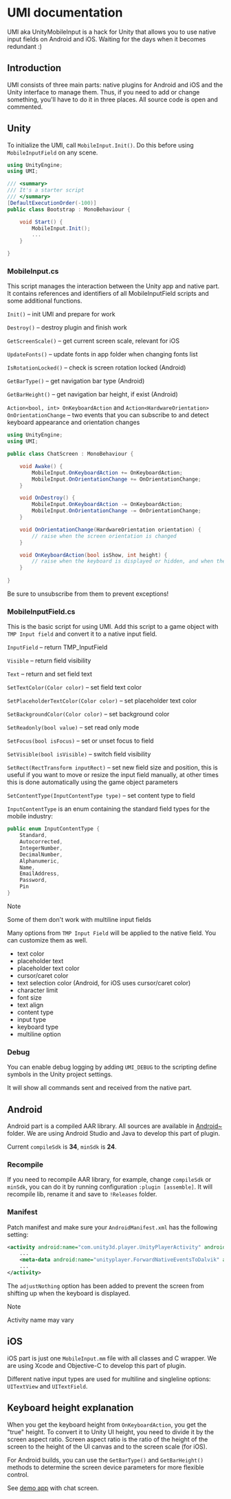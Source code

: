 # UMI documentation

UMI aka UnityMobileInput is a hack for Unity that allows you to use native input fields on Android and iOS. Waiting for the days when it becomes redundant :)

## Introduction

UMI consists of three main parts: native plugins for Android and iOS and the Unity interface to manage them. Thus, if you need to add or change something, you'll have to do it in three places. All source code is open and commented. 

## Unity

To initialize the UMI, call `MobileInput.Init()`. Do this before using `MobileInputField` on any scene.

```csharp
using UnityEngine;
using UMI;

/// <summary>
/// It's a starter script 
/// </summary>
[DefaultExecutionOrder(-100)]
public class Bootstrap : MonoBehaviour {

    void Start() {
        MobileInput.Init();
        ...
    }

}
```

### MobileInput.cs

This script manages the interaction between the Unity app and native part. It contains references and identifiers of all MobileInputField scripts and some additional functions.

`Init()` – init UMI and prepare for work

`Destroy()` – destroy plugin and finish work

`GetScreenScale()` – get current screen scale, relevant for iOS

`UpdateFonts()` – update fonts in app folder when changing fonts list

`IsRotationLocked()` – check is screen rotation locked (Android)

`GetBarType()` – get navigation bar type (Android)

`GetBarHeight()` – get navigation bar height, if exist (Android)

`Action<bool, int> OnKeyboardAction` and `Action<HardwareOrientation> OnOrientationChange` – two events that you can subscribe to and detect keyboard appearance and orientation changes

```csharp
using UnityEngine;
using UMI;

public class ChatScreen : MonoBehaviour {

    void Awake() {
        MobileInput.OnKeyboardAction += OnKeyboardAction;
        MobileInput.OnOrientationChange += OnOrientationChange;
    }

    void OnDestroy() {
        MobileInput.OnKeyboardAction -= OnKeyboardAction;
        MobileInput.OnOrientationChange -= OnOrientationChange;        
    }

    void OnOrientationChange(HardwareOrientation orientation) {
        // raise when the screen orientation is changed
    }

    void OnKeyboardAction(bool isShow, int height) {
        // raise when the keyboard is displayed or hidden, and when the keyboard height is changed
    }
    
}
```

Be sure to unsubscribe from them to prevent exceptions!

### MobileInputField.cs

This is the basic script for using UMI. Add this script to a game object with `TMP Input field` and convert it to a native input field.

`InputField` – return TMP_InputField

`Visible` – return field visibility

`Text` – return and set field text 

`SetTextColor(Color color)` – set field text color

`SetPlaceholderTextColor(Color color)` – set placeholder text color

`SetBackgroundColor(Color color)` – set background color

`SetReadonly(bool value)` – set read only mode

`SetFocus(bool isFocus)` – set or unset focus to field

`SetVisible(bool isVisible)` – switch field visibility

`SetRect(RectTransform inputRect)` – set new field size and position, this is useful if you want to move or resize the input field manually, at other times this is done automatically using the game object parameters

`SetContentType(InputContentType type)` – set content type to field

`InputContentType` is an enum containing the standard field types for the mobile industry:

```csharp
public enum InputContentType {
    Standard,
    Autocorrected,
    IntegerNumber,
    DecimalNumber,
    Alphanumeric,
    Name,
    EmailAddress,
    Password,
    Pin
}
```
> [!NOTE] 
> Some of them don't work with multiline input fields

Many options from `TMP Input Field` will be applied to the native field. You can customize them as well.

- text color
- placeholder text
- placeholder text color
- cursor/caret color
- text selection color (Android, for iOS uses cursor/caret color)
- character limit
- font size
- text align
- content type
- input type
- keyboard type
- multiline option

### Debug

You can enable debug logging by adding `UMI_DEBUG` to the scripting define symbols in the Unity project settings.

It will show all commands sent and received from the native part.

## Android

Android part is a compiled AAR library. All sources are available in [Android~](../Android~/) folder. We are using Android Studio and Java to develop this part of plugin.

Current `compileSdk` is **34**, `minSdk` is **24**.

### Recompile

If you need to recompile AAR library, for example, change `compileSdk` or `minSdk`, you can do it by running configuration `:plugin [assemble]`. It will recompile lib, rename it and save to `!Releases` folder.

### Manifest

Patch manifest and make sure your `AndroidManifest.xml` has the following setting:

```xml
<activity android:name="com.unity3d.player.UnityPlayerActivity" android:label="@string/app_name" android:windowSoftInputMode="adjustNothing">
    ...
    <meta-data android:name="unityplayer.ForwardNativeEventsToDalvik" android:value="true" />
    ...
</activity>
```

The `adjustNothing` option has been added to prevent the screen from shifting up when the keyboard is displayed. 

> [!NOTE] 
> Activity name may vary

## iOS

iOS part is just one `MobileInput.mm` file with all classes and C wrapper. We are using Xcode and Objective-C to develop this part of plugin.

Different native input types are used for multiline and singleline options: `UITextView` and `UITextField`.

## Keyboard height explanation

When you get the keyboard height from `OnKeyboardAction`, you get the "true" height. To convert it to Unity UI height, you need to divide it by the screen aspect ratio. Screen aspect ratio is the ratio of the height of the screen to the height of the UI canvas and to the screen scale (for iOS). 

For Android builds, you can use the `GetBarType()` and `GetBarHeight()` methods to determine the screen device parameters for more flexible control.

See [demo app](../Samples~/Demo/) with chat screen.




